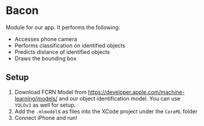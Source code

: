 # Bacon
Module for our app. It performs the following:
- Accesses phone camera
- Performs classification on identified objects
- Predicts distance of identified objects
- Draws the bounding box

## Setup
1. Download FCRN Model from https://developer.apple.com/machine-learning/models/ and our object identification model. You can use `YOLOv3` as well for setup.
2. Add the `.mlmodel`s as files into the XCode project under the `CoreML` folder
3. Connect iPhone and run!

